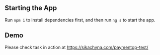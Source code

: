 ## Starting the App

Run `npm i` to install dependencies first, and then run `ng s` to start the app.

## Demo

Please check task in action at https://sikachyna.com/paymentop-test/
